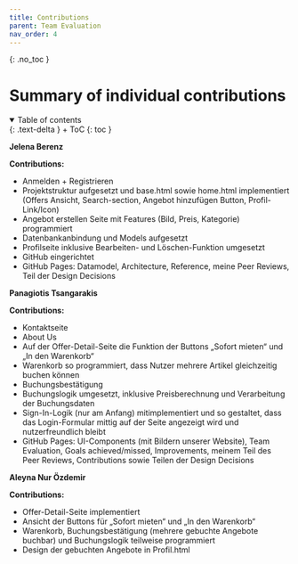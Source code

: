 ```yaml
---
title: Contributions
parent: Team Evaluation
nav_order: 4
---
```



{: .no_toc }
# Summary of individual contributions

<details open markdown="block">
{: .text-delta }
<summary>Table of contents</summary>
+ ToC
{: toc }
</details>

**Jelena Berenz**

**Contributions:**
- Anmelden + Registrieren
- Projektstruktur aufgesetzt und base.html sowie home.html implementiert (Offers Ansicht, Search-section, Angebot hinzufügen Button, Profil-Link/Icon)
- Angebot erstellen Seite mit Features (Bild, Preis, Kategorie) programmiert
- Datenbankanbindung und Models aufgesetzt
- Profilseite inklusive Bearbeiten- und Löschen-Funktion umgesetzt
- GitHub eingerichtet
- GitHub Pages: Datamodel, Architecture, Reference, meine Peer Reviews, Teil der Design Decisions


**Panagiotis Tsangarakis**

**Contributions:**
- Kontaktseite 
- About Us 
- Auf der Offer-Detail-Seite die Funktion der Buttons „Sofort mieten“ und „In den Warenkorb“ 
- Warenkorb so programmiert, dass Nutzer mehrere Artikel gleichzeitig buchen können
- Buchungsbestätigung 
- Buchungslogik umgesetzt, inklusive Preisberechnung und Verarbeitung der Buchungsdaten
- Sign-In-Logik (nur am Anfang) mitimplementiert und so gestaltet, dass das Login-Formular mittig auf der Seite angezeigt wird und nutzerfreundlich bleibt
-  GitHub Pages: UI-Components (mit Bildern unserer Website), Team Evaluation, Goals achieved/missed, Improvements, meinem Teil des Peer Reviews, Contributions sowie Teilen der Design Decisions


**Aleyna Nur Özdemir**

**Contributions:**
- Offer-Detail-Seite implementiert 
- Ansicht der Buttons für „Sofort mieten“ und „In den Warenkorb“ 
- Warenkorb, Buchungsbestätigung (mehrere gebuchte Angebote buchbar) und Buchungslogik teilweise programmiert
- Design der gebuchten Angebote in Profil.html 